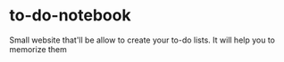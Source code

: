 # to-do-notebook
Small website that'll be allow to create your to-do lists. It will help you to memorize them 
